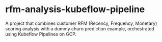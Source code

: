 # rfm-analysis-kubeflow-pipeline
A project that combines customer RFM (Recency, Frequency, Monetary) scoring analysis with a dummy churn prediction example, orchestrated using Kubeflow Pipelines on GCP.
